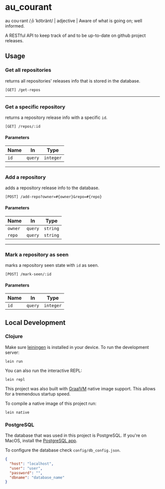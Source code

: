 # au_courant

au cou·rant /ˌō ˈko͝oränt/ | adjective | Aware of what is going on; well informed.

A RESTful API to keep track of and to be up-to-date on github project releases.

## Usage

### Get all repositories
returns all repositories' releases info that is stored in the database.

`[GET] /get-repos`

----
### Get a specific repository
returns a repository release info with a specific `id`.

`[GET] /repos/:id`

#### Parameters
| Name | In | Type |
| ---- | -- | ---- |
| `id` | `query` | `integer` |

----
### Add a repository
adds a repository release info to the database.

`[POST] /add-repo?owner=#{owner}&repo=#{repo}`

#### Parameters
| Name | In | Type |
| ---- | -- | ---- |
| `owner` | `query` | `string` |
| `repo` | `query` | `string` |

----
### Mark a repository as seen
marks a repository seen state with `id` as seen.

`[POST] /mark-seen/:id`

#### Parameters
| Name | In | Type |
| ---- | -- | ---- |
| `id` | `query` | `integer` |


## Local Development

### Clojure

Make sure [leiningen](https://leiningen.org/) is installed in your device. To run the development server:

`lein run`

You can also run the interactive REPL:

`lein repl`

This project was also built with [GraalVM](https://www.graalvm.org/) native image support. This allows for a tremendous startup speed.

To compile a native image of this project run:

`lein native` 

### PostgreSQL

The database that was used in this project is PostgreSQL. If you're on MacOS, install the [PostgreSQL app](https://postgresapp.com/).

To configure the database check `config/db_config.json`.

```json
{
  "host": "localhost",
  "user": "user",
  "password": "",
  "dbname": "database_name"
}
```

